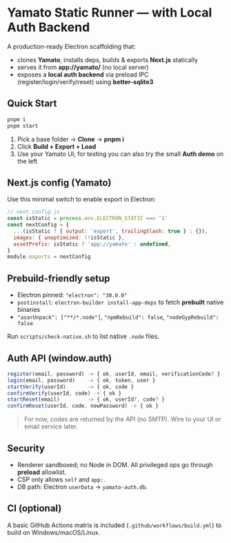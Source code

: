 
# Yamato Static Runner — with Local Auth Backend

A production-ready Electron scaffolding that:
- clones **Yamato**, installs deps, builds & exports **Next.js** statically
- serves it from **app://yamato/** (no local server)
- exposes a **local auth backend** via preload IPC (register/login/verify/reset) using **better-sqlite3**

## Quick Start
```bash
pnpm i
pnpm start
```
1) Pick a base folder → **Clone** → **pnpm i**  
2) Click **Build + Export + Load**  
3) Use your Yamato UI; for testing you can also try the small **Auth demo** on the left

## Next.js config (Yamato)
Use this minimal switch to enable export in Electron:
```js
// next.config.js
const isStatic = process.env.ELECTRON_STATIC === '1'
const nextConfig = {
  ...(isStatic ? { output: 'export', trailingSlash: true } : {}),
  images: { unoptimized: !!isStatic },
  assetPrefix: isStatic ? 'app://yamato' : undefined,
}
module.exports = nextConfig
```

## Prebuild-friendly setup
- Electron pinned: `"electron": "30.0.0"`
- `postinstall`: `electron-builder install-app-deps` to fetch **prebuilt** native binaries
- `"asarUnpack": ["**/*.node"]`, `"npmRebuild": false`, `"nodeGypRebuild": false`

Run `scripts/check-native.sh` to list native `.node` files.

## Auth API (window.auth)
```ts
register(email, password) -> { ok, userId, email, verificationCode? }
login(email, password)    -> { ok, token, user }
startVerify(userId)       -> { ok, code }
confirmVerify(userId, code) -> { ok }
startReset(email)         -> { ok, userId?, code? }
confirmReset(userId, code, newPassword) -> { ok }
```
> For now, codes are returned by the API (no SMTP). Wire to your UI or email service later.

## Security
- Renderer sandboxed; no Node in DOM. All privileged ops go through **preload** allowlist.
- CSP only allows `self` and `app:`.
- DB path: Electron `userData` → `yamato-auth.db`.

## CI (optional)
A basic GitHub Actions matrix is included (`.github/workflows/build.yml`) to build on Windows/macOS/Linux.
